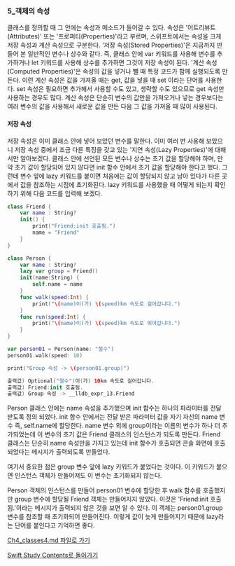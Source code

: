 ### 5_객체의 속성


클래스를 정의할 때 그 안에는 속성과 메소드가 들어갈 수 있다.
속성은 '어트리뷰트(Attributes)' 또는 '프로퍼티(Properties)'라고 부르며, 스위프트에서는 속성을 크게 저장 속성과 계산 속성으로 구분한다.
'저장 속성(Stored Properties)'은 지금까지 만들어 본 일반적인 변수나 상수와 같다.
즉, 클래스 안에 var 키워드를 사용해 변수를 추가하거나 let 키워드를 사용해 상수를 추가하면 그것이 저장 속성이 된다.
'계산 속성(Computed Properties)'은 속성의 값을 넣거나 뺄 때 특정 코드가 함께 실행되도록 만든다.
이런 계산 속성은 값을 가져올 때는 get, 값을 넣을 때 set 이라는 단어를 사용한다.
set 속성은 필요하면 추가해서 사용할 수도 있고, 생략할 수도 있으므로 get 속성만 사용하는 경우도 많다.
계산 속성은 단순히 변수의 값만을 가져오거나 넣는 경우보다는 여러 변수의 값을 사용해서 새로운 값을 만든 다음 그 값을 가져올 때 많이 사용된다.


#### 저장 속성

저장 속성은 이미 클래스 안에 넣어 보았던 변수를 말한다.
이미 여러 번 사용해 보았으니 저장 속성 중에서 조금 다른 특징을 갖고 있는 '지연 속성(Lazy Properties)'에 대해서만 알아보겠다.
클래스 안에 선언된 모든 변수나 상수는 초기 값을 할당해야 하며, 만약 초기 값이 할당되어 있지 않다면 init 함수 안에서 초기 값을 할당해야 한다고 했다.
그런데 변수 앞에 lazy 키워드를 붙이면 처음에는 값이 할당되지 않고 남아 있다가 다른 곳에서 값을 참조하는 시점에 초기화된다.
lazy 키워드를 사용했을 때 어떻게 되는지 확인하기 위해 다음 코드를 입력해 보겠다.
```swift
class Friend {
    var name : String?
    init() {
        print("Friend:init 호출됨.")
        name = "Friend"
    }
}

class Person {
    var name : String?
    lazy var group = Friend()
    init(name:String) {
        self.name = name
    }
    func walk(speed:Int) {
        print("\(name)이(가) \(speed)km 속도로 걸어갑니다.")
    }
    func run(speed:Int) {
        print("\(name)이(가) \(speed)km 속도로 뛰어갑니다.")
    }
}

var person01 = Person(name: "철수")
person01.walk(speed: 10)

print("Group 속성 -> \(person01.group)")

출력값) Optional("철수")이(가) 10km 속도로 걸어갑니다.
출력값) Friend:init 호출됨.
출력값) Group 속성 -> __lldb_expr_13.Friend
```
Person 클래스 안에는 name 속성을 추가했으며 init 함수는 하나의 파라미터를 전달 받도록 정의 되었다.
init 함수 안에서는 전달 받은 파라미터 값을 자기 자신의 name 변수 즉, self.name에 할당한다.
name 변수 외에 group이라는 이름의 변수가 하나 더 추가되었는데 이 변수의 초기 값은 Friend 클래스의 인스턴스가 되도록 만든다.
Friend 클래스는 단순히 name 속성만을 가지고 있는데 init 함수가 호출되면 콘솔 화면에 호출되었다는 메시지가 출력되도록 만들었다.

여기서 중요한 점은 group 변수 앞에 lazy 키워드가 붙었다는 것이다. 이 키워드가 붙으면 인스턴스 객체가 만들어져도 이 변수는 초기화되지 않는다.

Person 객체의 인스턴스를 만들어 person01 변수에 할당한 후 walk 함수를 호출했지만 group 변수에 할당될 Friend 객체는 만들어지지 않았다.
이것은 'Friend:init 호출됨.'이라는 메시지가 출력되지 않은 것을 보면 알 수 있다. 이 객체는 person01.group 변수를 참조할 때 초기화되어 만들어진다.
이렇게 값이 늦게 만들어지기 때문에 lazy라는 단어를 붙인다고 기억하면 좋다.


[Ch4_classes4.md 파일로 가기](https://github.com/ChunsuKim/SwiftStudy/blob/master/Ch4_classes4.md)

[Swift Study Contents로 돌아가기](https://github.com/ChunsuKim/SwiftStudy)
